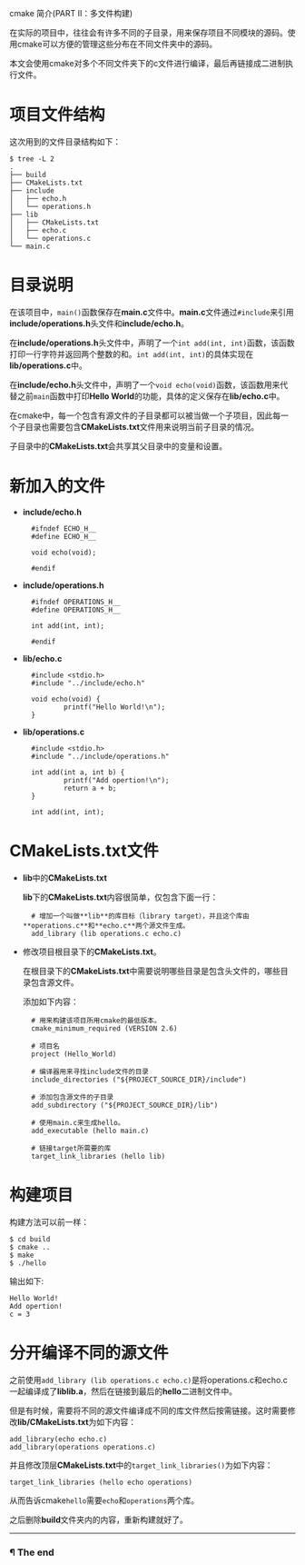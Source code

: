 cmake 简介(PART II：多文件构建)

在实际的项目中，往往会有许多不同的子目录，用来保存项目不同模块的源码。使用cmake可以方便的管理这些分布在不同文件夹中的源码。

本文会使用cmake对多个不同文件夹下的c文件进行编译，最后再链接成二进制执行文件。

# 项目文件结构

这次用到的文件目录结构如下：

```
$ tree -L 2
.
├── build
├── CMakeLists.txt
├── include
│   ├── echo.h
│   └── operations.h
├── lib
│   ├── CMakeLists.txt
│   ├── echo.c
│   └── operations.c
└── main.c
```

# 目录说明

在该项目中，`main()`函数保存在**main.c**文件中。**main.c**文件通过`#include`来引用**include/operations.h**头文件和**include/echo.h**。

在**include/operations.h**头文件中，声明了一个`int add(int, int)`函数，该函数打印一行字符并返回两个整数的和。`int add(int, int)`的具体实现在**lib/operations.c**中。

在**include/echo.h**头文件中，声明了一个`void echo(void)`函数，该函数用来代替之前`main`函数中打印**Hello World**的功能，具体的定义保存在**lib/echo.c**中。

在cmake中，每一个包含有源文件的子目录都可以被当做一个子项目，因此每一个子目录也需要包含**CMakeLists.txt**文件用来说明当前子目录的情况。

子目录中的**CMakeLists.txt**会共享其父目录中的变量和设置。

# 新加入的文件

- **include/echo.h**

        #ifndef ECHO_H__
        #define ECHO_H__

        void echo(void);

        #endif

- **include/operations.h**

        #ifndef OPERATIONS_H__
        #define OPERATIONS_H__

        int add(int, int);

        #endif

- **lib/echo.c**

        #include <stdio.h>
        #include "../include/echo.h"

        void echo(void) {
                printf("Hello World!\n");
        }

- **lib/operations.c**

        #include <stdio.h>
        #include "../include/operations.h"

        int add(int a, int b) {
                printf("Add opertion!\n");
                return a + b;
        }

        int add(int, int);


# CMakeLists.txt文件

- **lib**中的**CMakeLists.txt**

    **lib**下的**CMakeLists.txt**内容很简单，仅包含下面一行：

        # 增加一个叫做**lib**的库目标（library target），并且这个库由**operations.c**和**echo.c**两个源文件生成。
        add_library (lib operations.c echo.c)

- 修改项目根目录下的**CMakeLists.txt**。

    在根目录下的**CMakeLists.txt**中需要说明哪些目录是包含头文件的，哪些目录包含源文件。

    添加如下内容：

        # 用来构建该项目所用cmake的最低版本。
        cmake_minimum_required (VERSION 2.6)

        # 项目名
        project (Hello_World)

        # 编译器用来寻找include文件的目录
        include_directories ("${PROJECT_SOURCE_DIR}/include")

        # 添加包含源文件的子目录
        add_subdirectory ("${PROJECT_SOURCE_DIR}/lib")

        # 使用main.c来生成hello。
        add_executable (hello main.c)

        # 链接target所需要的库
        target_link_libraries (hello lib)

# 构建项目

构建方法可以前一样：

    $ cd build
    $ cmake ..
    $ make
    $ ./hello

输出如下:

    Hello World!
    Add opertion!
    c = 3

# 分开编译不同的源文件

之前使用`add_library (lib operations.c echo.c)`是将operations.c和echo.c一起编译成了**liblib.a**，然后在链接到最后的**hello**二进制文件中。

但是有时候，需要将不同的源文件编译成不同的库文件然后按需链接。这时需要修改**lib/CMakeLists.txt**为如下内容：

    add_library(echo echo.c)
    add_library(operations operations.c)

并且修改顶层**CMakeLists.txt**中的`target_link_libraries()`为如下内容：

    target_link_libraries (hello echo operations)

从而告诉cmake`hello`需要`echo`和`operations`两个库。

之后删除**build**文件夹内的内容，重新构建就好了。

---

### ¶ The end

